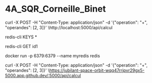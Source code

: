 # 4A_SQR_Corneille_Binet


curl -X POST -H "Content-Type: application/json" \-d '{"operation": "+", "operandes": [2, 3]}' \http://localhost:5000/api/calcul

redis-cli KEYS *

redis-cli GET id1

docker run -p 6379:6379 --name myredis redis

curl -X POST -H "Content-Type: application/json" \-d '{"operation": "+", "operandes": [2, 3]}' \https://jubilant-space-orbit-wqq47rrjpvr29gx5-5000.app.github.dev/:5000/api/calcul